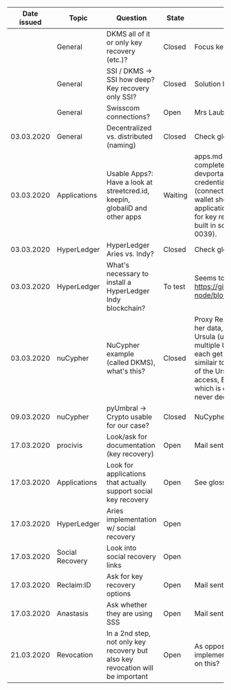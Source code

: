 | Date issued  | Topic | Question | State | (Current) Solution | Next meeting |
| :-----------: | ------------- | --------------------- | ------- | ---------------------- | :---------: |
| | General | DKMS all of it or only key recovery (etc.)?  | Closed | Focus key recovery | |
| | General | SSI / DKMS -> SSI how deep? Key recovery only SSI? | Closed | Solution has to be usable for SSI/FIDO | |
| | General | Swisscom connections? | Open | Mrs Laube will check for connections | x |
| 03.03.2020 | General | Decentralized vs. distributed (naming) | Closed  | Check glossary | |
| 03.03.2020 | Applications | Usable Apps?: Have a look at streetcred.id, keepin, globaliD and other apps | Waiting | apps.md & Look into streetcred devportal. -> wallet is completely interoperable with aries protocol standard. devportal is easy way to talk to their API to issue credentials etc for aries wallets without writing code (connections, credentials, verifications, organizations..). wallet should be great tool for developing own applications with detailed error messages etc. Nothing for key recovery on the devportal -> email: no solution built in so far, but will also be using mnemonic (bip-0039).| |
| 03.03.2020 | HyperLedger | HyperLedger Aries vs. Indy? | Closed | Check glossary | |
| 03.03.2020 | HyperLedger | What's necessary to install a HyperLedger Indy blockchain? | To test | Seems to be pretty easy with docker -> https://github.com/hyperledger/indy-node/blob/master/environment/docker/pool/README.md | |
| 03.03.2020 | nuCypher | NuCypher example (called DKMS), what's this? | Closed | Proxy Re-Encryption: Basically, Alice is able to encrypt her data, then let that data be "proxy-reencrypted" by Ursula (untrusted 3rd party) or in NuCyphers case multiple Ursulas (what makes it a **D**KMS). The Ursulas each get a fragment of the reencryption key (sharding similair to shamir secret sharing). Bob then goes to each of the Ursulas and asks for the data. If Alice granted Bob access, Bob needs to find M of N Ursulas to get the data which is decryptable by him. In the process, the data is never decrypted. | |
| 09.03.2020 | nuCypher | pyUmbral -> Crypto usable for our case? | Closed | NuCypher does not meet our requirements |  |
| 17.03.2020 | procivis | Look/ask for documentation (key recovery) | Open | Mail sent |  |
| 17.03.2020 | Applications | Look for applications that actually support social key recovery | Open | See glossary for Dark Crystal, | |
| 17.03.2020 | HyperLedger | Aries implementation w/ social recovery | Open | | |
| 17.03.2020 | Social Recovery | Look into social recovery links | Open | | |
| 17.03.2020 | Reclaim:ID | Ask for key recovery options | Open | Mail sent ||
| 17.03.2020 | Anastasis | Ask whether they are using SSS | Open | Mail sent ||
| 21.03.2020 | Revocation | In a 2nd step, not only key recovery but also key revocation will be important | Open | As opposed to key recovery, revocation needs an implementation on the ledger side. -> How far is Indy etc on this? |X|
